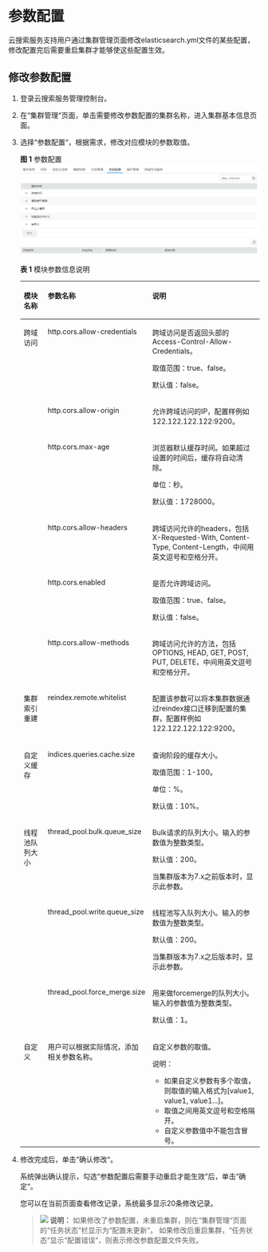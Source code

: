 # 参数配置<a name="css_01_0080"></a>

云搜索服务支持用户通过集群管理页面修改elasticsearch.yml文件的某些配置，修改配置完后需要重启集群才能够使这些配置生效。

## 修改参数配置<a name="section1846352754911"></a>

1.  登录云搜索服务管理控制台。
2.  在“集群管理“页面，单击需要修改参数配置的集群名称，进入集群基本信息页面。
3.  选择“参数配置“，根据需求，修改对应模块的参数取值。

    **图 1**  参数配置<a name="fig118854302417"></a>  
    ![](figures/参数配置.png "参数配置")

    **表 1**  模块参数信息说明

    <a name="table53371628162416"></a>
    <table><thead align="left"><tr id="row103280287249"><th class="cellrowborder" valign="top" width="16.541654165416542%" id="mcps1.2.4.1.1"><p id="p932842832419"><a name="p932842832419"></a><a name="p932842832419"></a>模块名称</p>
    </th>
    <th class="cellrowborder" valign="top" width="26.15261526152615%" id="mcps1.2.4.1.2"><p id="p33281528192417"><a name="p33281528192417"></a><a name="p33281528192417"></a>参数名称</p>
    </th>
    <th class="cellrowborder" valign="top" width="57.3057305730573%" id="mcps1.2.4.1.3"><p id="p20328132810245"><a name="p20328132810245"></a><a name="p20328132810245"></a>说明</p>
    </th>
    </tr>
    </thead>
    <tbody><tr id="row19330192810243"><td class="cellrowborder" rowspan="6" valign="top" width="16.541654165416542%" headers="mcps1.2.4.1.1 "><p id="p183291528122417"><a name="p183291528122417"></a><a name="p183291528122417"></a>跨域访问</p>
    </td>
    <td class="cellrowborder" valign="top" width="26.15261526152615%" headers="mcps1.2.4.1.2 "><p id="p11329162882415"><a name="p11329162882415"></a><a name="p11329162882415"></a>http.cors.allow-credentials</p>
    </td>
    <td class="cellrowborder" valign="top" width="57.3057305730573%" headers="mcps1.2.4.1.3 "><p id="p17329162892417"><a name="p17329162892417"></a><a name="p17329162892417"></a>跨域访问是否返回头部的Access-Control-Allow-Credentials。</p>
    <p id="p16330628132414"><a name="p16330628132414"></a><a name="p16330628132414"></a>取值范围：true、false。</p>
    <p id="p11330112816244"><a name="p11330112816244"></a><a name="p11330112816244"></a>默认值：false。</p>
    </td>
    </tr>
    <tr id="row1330428132419"><td class="cellrowborder" valign="top" headers="mcps1.2.4.1.1 "><p id="p933042832410"><a name="p933042832410"></a><a name="p933042832410"></a>http.cors.allow-origin</p>
    </td>
    <td class="cellrowborder" valign="top" headers="mcps1.2.4.1.2 "><p id="p333032802416"><a name="p333032802416"></a><a name="p333032802416"></a>允许跨域访问的IP，配置样例如122.122.122.122:9200。</p>
    </td>
    </tr>
    <tr id="row8330728192417"><td class="cellrowborder" valign="top" headers="mcps1.2.4.1.1 "><p id="p63301428132410"><a name="p63301428132410"></a><a name="p63301428132410"></a>http.cors.max-age</p>
    </td>
    <td class="cellrowborder" valign="top" headers="mcps1.2.4.1.2 "><p id="p73301128122415"><a name="p73301128122415"></a><a name="p73301128122415"></a>浏览器默认缓存时间。如果超过设置的时间后，缓存将自动清除。</p>
    <p id="p19330328172417"><a name="p19330328172417"></a><a name="p19330328172417"></a>单位：秒。</p>
    <p id="p8330328142412"><a name="p8330328142412"></a><a name="p8330328142412"></a>默认值：1728000。</p>
    </td>
    </tr>
    <tr id="row133010281246"><td class="cellrowborder" valign="top" headers="mcps1.2.4.1.1 "><p id="p73307287241"><a name="p73307287241"></a><a name="p73307287241"></a>http.cors.allow-headers</p>
    </td>
    <td class="cellrowborder" valign="top" headers="mcps1.2.4.1.2 "><p id="p933022852417"><a name="p933022852417"></a><a name="p933022852417"></a>跨域访问允许的headers，包括X-Requested-With, Content-Type, Content-Length，中间用英文逗号和空格分开。</p>
    </td>
    </tr>
    <tr id="row123301728142417"><td class="cellrowborder" valign="top" headers="mcps1.2.4.1.1 "><p id="p833013283249"><a name="p833013283249"></a><a name="p833013283249"></a>http.cors.enabled</p>
    </td>
    <td class="cellrowborder" valign="top" headers="mcps1.2.4.1.2 "><p id="p63301228112415"><a name="p63301228112415"></a><a name="p63301228112415"></a>是否允许跨域访问。</p>
    <p id="p11330162812246"><a name="p11330162812246"></a><a name="p11330162812246"></a>取值范围：true、false。</p>
    <p id="p123302028142416"><a name="p123302028142416"></a><a name="p123302028142416"></a>默认值：false。</p>
    </td>
    </tr>
    <tr id="row833113287248"><td class="cellrowborder" valign="top" headers="mcps1.2.4.1.1 "><p id="p13301828172410"><a name="p13301828172410"></a><a name="p13301828172410"></a>http.cors.allow-methods</p>
    </td>
    <td class="cellrowborder" valign="top" headers="mcps1.2.4.1.2 "><p id="p8330132814241"><a name="p8330132814241"></a><a name="p8330132814241"></a>跨域访问允许的方法，包括OPTIONS, HEAD, GET, POST, PUT, DELETE，中间用英文逗号和空格分开。</p>
    </td>
    </tr>
    <tr id="row12333192812418"><td class="cellrowborder" valign="top" width="16.541654165416542%" headers="mcps1.2.4.1.1 "><p id="p183319285248"><a name="p183319285248"></a><a name="p183319285248"></a>集群索引重建</p>
    </td>
    <td class="cellrowborder" valign="top" width="26.15261526152615%" headers="mcps1.2.4.1.2 "><p id="p33319289247"><a name="p33319289247"></a><a name="p33319289247"></a>reindex.remote.whitelist</p>
    </td>
    <td class="cellrowborder" valign="top" width="57.3057305730573%" headers="mcps1.2.4.1.3 "><p id="p233152818246"><a name="p233152818246"></a><a name="p233152818246"></a>配置该参数可以将本集群数据通过reindex接口迁移到配置的集群，配置样例如122.122.122.122:9200。</p>
    </td>
    </tr>
    <tr id="row12334228112416"><td class="cellrowborder" valign="top" width="16.541654165416542%" headers="mcps1.2.4.1.1 "><p id="p1433382862410"><a name="p1433382862410"></a><a name="p1433382862410"></a>自定义缓存</p>
    </td>
    <td class="cellrowborder" valign="top" width="26.15261526152615%" headers="mcps1.2.4.1.2 "><p id="p1633332814245"><a name="p1633332814245"></a><a name="p1633332814245"></a>indices.queries.cache.size</p>
    </td>
    <td class="cellrowborder" valign="top" width="57.3057305730573%" headers="mcps1.2.4.1.3 "><p id="p17333112812243"><a name="p17333112812243"></a><a name="p17333112812243"></a>查询阶段的缓存大小。</p>
    <p id="p73331128162414"><a name="p73331128162414"></a><a name="p73331128162414"></a>取值范围：1-100。</p>
    <p id="p7333928142415"><a name="p7333928142415"></a><a name="p7333928142415"></a>单位：%。</p>
    <p id="p63332028162413"><a name="p63332028162413"></a><a name="p63332028162413"></a>默认值：10%。</p>
    </td>
    </tr>
    <tr id="row633432813246"><td class="cellrowborder" rowspan="3" valign="top" width="16.541654165416542%" headers="mcps1.2.4.1.1 "><p id="p83349283241"><a name="p83349283241"></a><a name="p83349283241"></a>线程池队列大小</p>
    </td>
    <td class="cellrowborder" valign="top" width="26.15261526152615%" headers="mcps1.2.4.1.2 "><p id="p9334132882411"><a name="p9334132882411"></a><a name="p9334132882411"></a>thread_pool.bulk.queue_size</p>
    </td>
    <td class="cellrowborder" valign="top" width="57.3057305730573%" headers="mcps1.2.4.1.3 "><p id="p1433414283242"><a name="p1433414283242"></a><a name="p1433414283242"></a>Bulk请求的队列大小。输入的参数值为整数类型。</p>
    <p id="p17334192813241"><a name="p17334192813241"></a><a name="p17334192813241"></a>默认值：200。</p>
    <p id="p6334112814245"><a name="p6334112814245"></a><a name="p6334112814245"></a>当集群版本为7.x之前版本时，显示此参数。</p>
    </td>
    </tr>
    <tr id="row1233416288247"><td class="cellrowborder" valign="top" headers="mcps1.2.4.1.1 "><p id="p2334828162416"><a name="p2334828162416"></a><a name="p2334828162416"></a>thread_pool.write.queue_size</p>
    </td>
    <td class="cellrowborder" valign="top" headers="mcps1.2.4.1.2 "><p id="p633452822414"><a name="p633452822414"></a><a name="p633452822414"></a>线程池写入队列大小。输入的参数值为整数类型。</p>
    <p id="p1334122819247"><a name="p1334122819247"></a><a name="p1334122819247"></a>默认值：200。</p>
    <p id="p73343284246"><a name="p73343284246"></a><a name="p73343284246"></a>当集群版本为7.x之后版本时，显示此参数。</p>
    </td>
    </tr>
    <tr id="row83359287248"><td class="cellrowborder" valign="top" headers="mcps1.2.4.1.1 "><p id="p14334182852412"><a name="p14334182852412"></a><a name="p14334182852412"></a>thread_pool.force_merge.size</p>
    </td>
    <td class="cellrowborder" valign="top" headers="mcps1.2.4.1.2 "><p id="p11334102822414"><a name="p11334102822414"></a><a name="p11334102822414"></a>用来做forcemerge的队列大小。输入的参数值为整数类型。</p>
    <p id="p233432852417"><a name="p233432852417"></a><a name="p233432852417"></a>默认值：1。</p>
    </td>
    </tr>
    <tr id="row103371728132417"><td class="cellrowborder" valign="top" width="16.541654165416542%" headers="mcps1.2.4.1.1 "><p id="p1933510289248"><a name="p1933510289248"></a><a name="p1933510289248"></a>自定义</p>
    </td>
    <td class="cellrowborder" valign="top" width="26.15261526152615%" headers="mcps1.2.4.1.2 "><p id="p33361528142418"><a name="p33361528142418"></a><a name="p33361528142418"></a>用户可以根据实际情况，添加相关参数名称。</p>
    </td>
    <td class="cellrowborder" valign="top" width="57.3057305730573%" headers="mcps1.2.4.1.3 "><p id="p13364287245"><a name="p13364287245"></a><a name="p13364287245"></a>自定义参数的取值。</p>
    <div class="note" id="note19337142813249"><a name="note19337142813249"></a><a name="note19337142813249"></a><span class="notetitle"> 说明： </span><div class="notebody"><a name="ul19337192817245"></a><a name="ul19337192817245"></a><ul id="ul19337192817245"><li>如果自定义参数有多个取值，则取值的输入格式为[value1, value1, value1...]。</li><li>取值之间用英文逗号和空格隔开。</li><li>自定义参数值中不能包含冒号。</li></ul>
    </div></div>
    </td>
    </tr>
    </tbody>
    </table>

4.  修改完成后，单击“确认修改“。

    系统弹出确认提示，勾选“参数配置后需要手动重启才能生效”后，单击“确定“。

    您可以在当前页面查看修改记录，系统最多显示20条修改记录。

    >![](public_sys-resources/icon-note.gif) **说明：** 
    >如果修改了参数配置，未重启集群，则在“集群管理“页面的“任务状态“栏显示为“配置未更新“。
    >如果修改后重启集群，“任务状态“显示“配置错误“，则表示修改参数配置文件失败。


